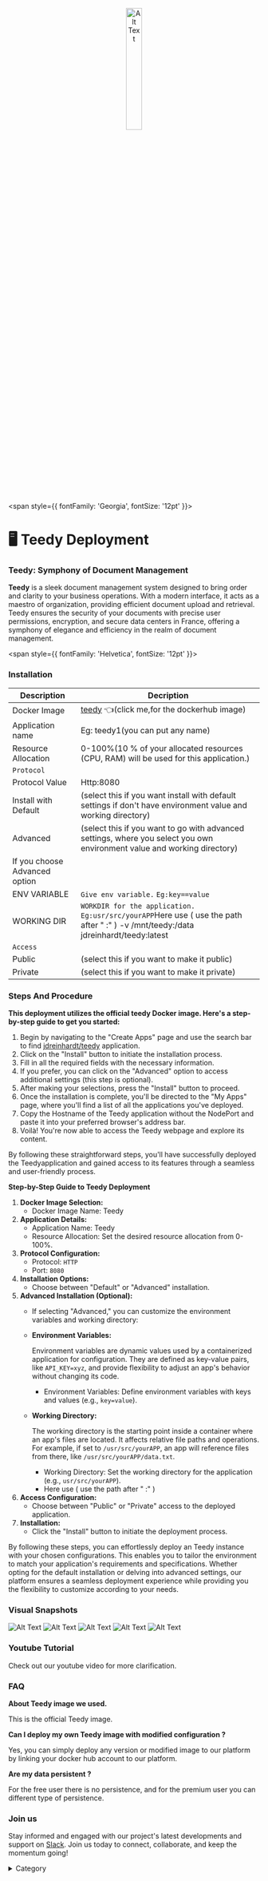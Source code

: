 <p align="center">
  <img src="/img/fnn.jpg" alt="Alt Text" width="25%"/>
</p> 

<span style={{ fontFamily: 'Georgia', fontSize: '12pt' }}>

# 🖥 Teedy Deployment
### Teedy: Symphony of Document Management

**Teedy** is a sleek document management system designed to bring order and clarity to your business operations. With a modern interface, it acts as a maestro of organization, providing efficient document upload and retrieval. Teedy ensures the security of your documents with precise user permissions, encryption, and secure data centers in France, offering a symphony of elegance and efficiency in the realm of document management.

</span>


<span style={{ fontFamily: 'Helvetica', fontSize: '12pt' }}>

### Installation

|  Description          | Decription                                                                                                               | 
| --------------------- | ------                                                                                                                   | 
| Docker Image          |   [teedy](https://hub.docker.com/r/jdreinhardt/teedy) 👈(click me,for the dockerhub image)                                   |
| Application name      |  Eg: teedy1(you can put any name)                                                                                        | 
| Resource Allocation   |  0-100%(10 % of your allocated resources (CPU, RAM) will be used for this application.)                                  | 
| `Protocol`            |                                                                                                                          | 
| Protocol Value        |   Http:8080                                                                                                 | 
| Install with Default  | (select this if you want install with default settings if don't have environment value and working directory)            |
| Advanced              | (select this if you want to go with advanced settings, where you select you own environment value and working directory) | 
| If you choose Advanced option|                                                                                                                   | 
| ENV VARIABLE          | ```Give env variable.``` ```Eg:key==value```                                                                             | 
| WORKING DIR           | ```WORKDIR for the application.``` ```Eg:usr/src/yourAPP```Here use ( use the path after   " :"  )  -v /mnt/teedy:/data          jdreinhardt/teedy:latest                     |
| `Access`              |                                                                                                                          | 
| Public                |    (select this if you want to make it public)                                                                           |
| Private               |  (select this if you want to make it private)                                                                            |

### Steps And Procedure

&#x20;**This deployment utilizes the official teedy Docker image. Here's a step-by-step guide to get you started:**

1. Begin by navigating to the "Create Apps" page and use the search bar to find [jdreinhardt/teedy](https://hub.docker.com/r/jdreinhardt/teedy)  application.
2. Click on the "Install" button to initiate the installation process.
3. Fill in all the required fields with the necessary information.
4. If you prefer, you can click on the "Advanced" option to access additional settings (this step is optional).
5. After making your selections, press the "Install" button to proceed.
6. Once the installation is complete, you'll be directed to the "My Apps" page, where you'll find a list of all the applications you've deployed.
7. Copy the Hostname of the  Teedy  application without the NodePort and paste it into your preferred browser's address bar.
8. Voilà! You're now able to access the   Teedy webpage and explore its content.

By following these straightforward steps, you'll have successfully deployed the  Teedyapplication and gained access to its features through a seamless and user-friendly process.





**Step-by-Step Guide to Teedy  Deployment**

1. **Docker Image Selection:**
   * Docker Image Name: Teedy
2. **Application Details:**
   * Application Name:  Teedy
   * Resource Allocation: Set the desired resource allocation from 0-100%.
3. **Protocol Configuration:**
   * Protocol: `HTTP`
   * Port: `8080`
4. **Installation Options:**
   * Choose between "Default" or "Advanced" installation.
5. **Advanced Installation (Optional):**
   * If selecting "Advanced," you can customize the environment variables and working directory:
   *   **Environment Variables:**

       Environment variables are dynamic values used by a containerized application for configuration. They are defined as key-value pairs, like `API_KEY=xyz`, and provide flexibility to adjust an app's behavior without changing its code.

       * Environment Variables: Define environment variables with keys and values (e.g., `key=value`).
   *   **Working Directory:**

       The working directory is the starting point inside a container where an app's files are located. It affects relative file paths and operations. For example, if set to `/usr/src/yourAPP`, an app will reference files from there, like `/usr/src/yourAPP/data.txt`.

       * Working Directory: Set the working directory for the application (e.g., `usr/src/yourAPP`).
       * Here use ( use the path after   " :"  )
6. **Access Configuration:**
   * Choose between "Public" or "Private" access to the deployed application.
7. **Installation:**
   * Click the "Install" button to initiate the deployment process.

By following these steps, you can effortlessly deploy an  Teedy instance with your chosen configurations. This enables you to tailor the environment to match your application's requirements and specifications. Whether opting for the default installation or delving into advanced settings, our platform ensures a seamless deployment experience while providing you the flexibility to customize according to your needs.

### Visual Snapshots

![Alt Text](/img/ddd2.jpg)
![Alt Text](/img/dfr5.jpg)
![Alt Text](/img/dd322.jpg)
![Alt Text](/img/dwr.jpg)
![Alt Text](/img/sw2.jpg)

### Youtube Tutorial&#x20;

Check out our youtube video for more clarification.



### FAQ

**About Teedy image we used.**

This is the official  Teedy image.

**Can I deploy my own Teedy image with modified configuration ?**

Yes, you can simply deploy any version or modified image to our platform by linking your docker hub account to our platform.

**Are my data persistent ?**

For the free user there is no persistence, and for the premium user you can different type of persistence.

### Join us

Stay informed and engaged with our project's latest developments and support on [Slack](https://app.slack.com/client/T04QS32JX6E/C04QKEWE146). Join us today to connect, collaborate, and keep the momentum going!&#x20;

<details>

<summary>Category</summary>

Kubernetes, cloud computing, DevOps, cloud services, hosting platform, container orchestration, cloud infrastructure, cloud deployment, cloud management, cloud technology, cloud solutions, Teedy&#x20;

</details>
</span>


